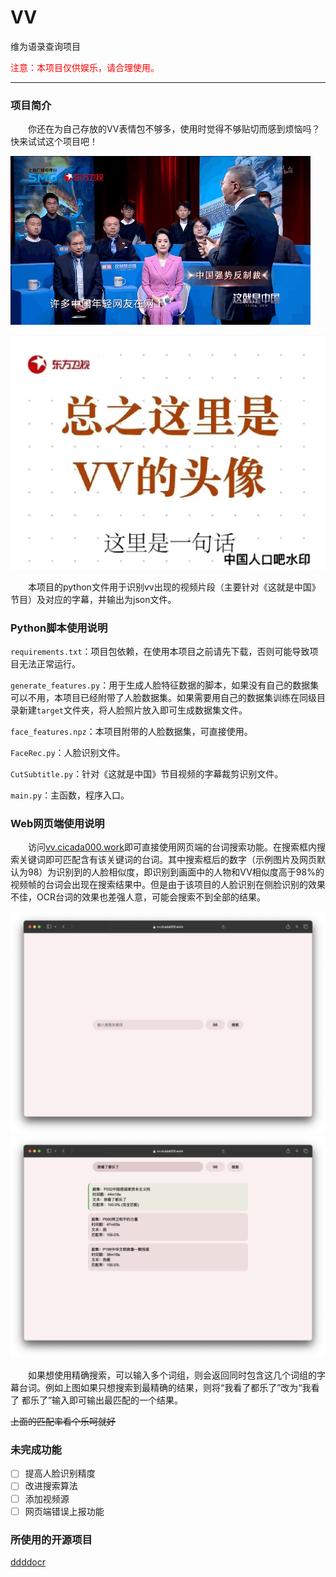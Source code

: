# VV

维为语录查询项目

<span style="color: red">注意：本项目仅供娱乐，请合理使用。</span>

-----

### 项目简介

&emsp;&emsp;你还在为自己存放的VV表情包不够多，使用时觉得不够贴切而感到烦恼吗？快来试试这个项目吧！

![VV.gif](https://raw.githubusercontent.com/Cicada000/VV/refs/heads/main/VV.GIF)

![公式化模版](VV_meme_template.png)

&emsp;&emsp;本项目的python文件用于识别vv出现的视频片段（主要针对《这就是中国》节目）及对应的字幕，并输出为json文件。

### Python脚本使用说明

`requirements.txt`：项目包依赖，在使用本项目之前请先下载，否则可能导致项目无法正常运行。

`generate_features.py`：用于生成人脸特征数据的脚本，如果没有自己的数据集可以不用，本项目已经附带了人脸数据集。如果需要用自己的数据集训练在同级目录新建`target`文件夹，将人脸照片放入即可生成数据集文件。

`face_features.npz`：本项目附带的人脸数据集，可直接使用。

`FaceRec.py`：人脸识别文件。

`CutSubtitle.py`：针对《这就是中国》节目视频的字幕裁剪识别文件。

`main.py`：主函数，程序入口。

### Web网页端使用说明

&emsp;&emsp;访问[vv.cicada000.work](https://vv.cicada000.work/)即可直接使用网页端的台词搜索功能。在搜索框内搜索关键词即可匹配含有该关键词的台词。其中搜索框后的数字（示例图片及网页默认为98）为识别到的人脸相似度，即识别到画面中的人物和VV相似度高于98%的视频帧的台词会出现在搜索结果中。但是由于该项目的人脸识别在侧脸识别的效果不佳，OCR台词的效果也差强人意，可能会搜索不到全部的结果。

<center><img src="web_index.png" style="max-height:3000px"></center>

<center><img src="search_result.png" style="max-height:3000px"></center>

&emsp;&emsp;如果想使用精确搜索，可以输入多个词组，则会返回同时包含这几个词组的字幕台词。例如上图如果只想搜索到最精确的结果，则将“我看了都乐了”改为“我看了 都乐了”输入即可输出最匹配的一个结果。

~~上面的匹配率看个乐呵就好~~

### 未完成功能

- [ ] 提高人脸识别精度
- [ ] 改进搜索算法
- [ ] 添加视频源
- [ ] 网页端错误上报功能

### 所使用的开源项目

[ddddocr](https://github.com/sml2h3/ddddocr)
